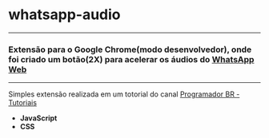# whatsapp-audio
****
### Extensão para o Google Chrome(modo desenvolvedor), onde foi criado um botão(2X) para acelerar os áudios do [WhatsApp Web](https://web.whatsapp.com)
****

Simples extensão realizada em um totorial do canal [Programador BR - Tutoriais](https://www.youtube.com/programadorbrtutoriais)

* **JavaScript**
* **CSS**
